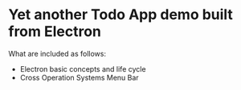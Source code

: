 # Yet another Todo App demo built from Electron

What are included as follows:

* Electron basic concepts and life cycle
* Cross Operation Systems Menu Bar